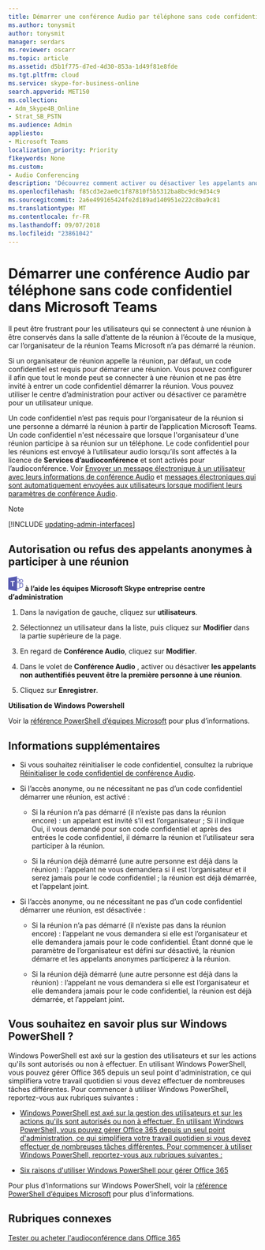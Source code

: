 ```yaml
---
title: Démarrer une conférence Audio par téléphone sans code confidentiel dans Microsoft Teams
ms.author: tonysmit
author: tonysmit
manager: serdars
ms.reviewer: oscarr
ms.topic: article
ms.assetid: d5b1f775-d7ed-4d30-853a-1d49f81e8fde
ms.tgt.pltfrm: cloud
ms.service: skype-for-business-online
search.appverid: MET150
ms.collection:
- Adm_Skype4B_Online
- Strat_SB_PSTN
ms.audience: Admin
appliesto:
- Microsoft Teams
localization_priority: Priority
f1keywords: None
ms.custom:
- Audio Conferencing
description: 'Découvrez comment activer ou désactiver les appelants anonymes de rejoindre une réunion à partir du centre d’administration équipes. '
ms.openlocfilehash: f85cd3e2ae0c1f87810f5b5312ba8bc9dc9d34c9
ms.sourcegitcommit: 2a6e499165424fe2d189ad140951e222c8ba9c81
ms.translationtype: MT
ms.contentlocale: fr-FR
ms.lasthandoff: 09/07/2018
ms.locfileid: "23861042"
---
```

# <a name="start-an-audio-conference-over-the-phone-without-a-pin-in-microsoft-teams"></a>Démarrer une conférence Audio par téléphone sans code confidentiel dans Microsoft Teams

Il peut être frustrant pour les utilisateurs qui se connectent à une réunion à être conservés dans la salle d’attente de la réunion à l’écoute de la musique, car l’organisateur de la réunion Teams Microsoft n’a pas démarré la réunion. 
  
Si un organisateur de réunion appelle la réunion, par défaut, un code confidentiel est requis pour démarrer une réunion. Vous pouvez configurer il afin que tout le monde peut se connecter à une réunion et ne pas être invité à entrer un code confidentiel démarrer la réunion. Vous pouvez utiliser le centre d’administration pour activer ou désactiver ce paramètre pour un utilisateur unique.
  
Un code confidentiel n’est pas requis pour l’organisateur de la réunion si une personne a démarré la réunion à partir de l’application Microsoft Teams. Un code confidentiel n'est nécessaire que lorsque l'organisateur d'une réunion participe à sa réunion sur un téléphone. Le code confidentiel pour les réunions est envoyé à l’utilisateur audio lorsqu’ils sont affectés à la licence de **Services d’audioconférence** et sont activés pour l’audioconférence. Voir [Envoyer un message électronique à un utilisateur avec leurs informations de conférence Audio](send-an-email-to-a-user-with-their-dial-in-information-in-teams.md) et [messages électroniques qui sont automatiquement envoyées aux utilisateurs lorsque modifient leurs paramètres de conférence Audio](emails-sent-to-users-when-their-settings-change-in-teams.md).

> [!NOTE]
> [!INCLUDE [updating-admin-interfaces](includes/updating-admin-interfaces.md)]
  
## <a name="enable-or-disable-anonymous-callers-from-joining-a-meeting"></a>Autorisation ou refus des appelants anonymes à participer à une réunion

![les équipes-logo-30x30.png](media/teams-logo-30x30.png) **à l’aide les équipes Microsoft Skype entreprise centre d’administration**

1. Dans la navigation de gauche, cliquez sur **utilisateurs**. 

2. Sélectionnez un utilisateur dans la liste, puis cliquez sur **Modifier** dans la partie supérieure de la page. 

3. En regard de **Conférence Audio**, cliquez sur **Modifier**.

4. Dans le volet de **Conférence Audio** , activer ou désactiver **les appelants non authentifiés peuvent être la première personne à une réunion**.
    
4. Cliquez sur **Enregistrer**. 

**Utilisation de Windows Powershell**
  
Voir la [référence PowerShell d’équipes Microsoft](https://docs.microsoft.com/powershell/module/teams/?view=teams-ps) pour plus d’informations.

## <a name="what-else-should-you-know"></a>Informations supplémentaires

- Si vous souhaitez réinitialiser le code confidentiel, consultez la rubrique [Réinitialiser le code confidentiel de conférence Audio](reset-the-audio-conferencing-pin-in-teams.md).
    
- Si l’accès anonyme, ou ne nécessitant ne pas d’un code confidentiel démarrer une réunion, est activé :
    
  - Si la réunion n’a pas démarré (il n’existe pas dans la réunion encore) : un appelant est invité s’il est l’organisateur ; Si il indique Oui, il vous demandé pour son code confidentiel et après des entrées le code confidentiel, il démarre la réunion et l’utilisateur sera participer à la réunion.
    
  - Si la réunion déjà démarré (une autre personne est déjà dans la réunion) : l’appelant ne vous demandera si il est l’organisateur et il serez jamais pour le code confidentiel ; la réunion est déjà démarrée, et l’appelant joint.
    
- Si l’accès anonyme, ou ne nécessitant ne pas d’un code confidentiel démarrer une réunion, est désactivée :
    
  - Si la réunion n’a pas démarré (il n’existe pas dans la réunion encore) : l’appelant ne vous demandera si elle est l’organisateur et elle demandera jamais pour le code confidentiel. Étant donné que le paramètre de l’organisateur est défini sur désactivé, la réunion démarre et les appelants anonymes participerez à la réunion.
    
  - Si la réunion déjà démarré (une autre personne est déjà dans la réunion) : l’appelant ne vous demandera si elle est l’organisateur et elle demandera jamais pour le code confidentiel, la réunion est déjà démarrée, et l’appelant joint.
    
## <a name="want-to-know-more-about-windows-powershell"></a>Vous souhaitez en savoir plus sur Windows PowerShell ?

Windows PowerShell est axé sur la gestion des utilisateurs et sur les actions qu'ils sont autorisés ou non à effectuer. En utilisant Windows PowerShell, vous pouvez gérer Office 365 depuis un seul point d'administration, ce qui simplifiera votre travail quotidien si vous devez effectuer de nombreuses tâches différentes. Pour commencer à utiliser Windows PowerShell, reportez-vous aux rubriques suivantes :
    
  - [Windows PowerShell est axé sur la gestion des utilisateurs et sur les actions qu'ils sont autorisés ou non à effectuer. En utilisant Windows PowerShell, vous pouvez gérer Office 365 depuis un seul point d'administration, ce qui simplifiera votre travail quotidien si vous devez effectuer de nombreuses tâches différentes. Pour commencer à utiliser Windows PowerShell, reportez-vous aux rubriques suivantes :](https://go.microsoft.com/fwlink/?LinkId=525041)
    
  - [Six raisons d'utiliser Windows PowerShell pour gérer Office 365 ](https://go.microsoft.com/fwlink/?LinkId=525142)
    
Pour plus d’informations sur Windows PowerShell, voir la [référence PowerShell d’équipes Microsoft](https://docs.microsoft.com/powershell/module/teams/?view=teams-ps) pour plus d’informations.
  
## <a name="related-topics"></a>Rubriques connexes

[Tester ou acheter l'audioconférence dans Office 365](/SkypeForBusiness/audio-conferencing-in-office-365/try-or-purchase-audio-conferencing-in-office-365)
